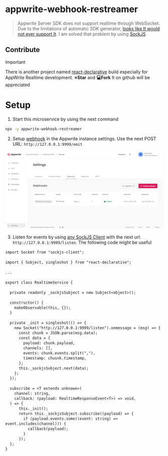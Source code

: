 # appwrite-webhook-restreamer

> Appwrite Server SDK does not support realtime through WebSocket. Due to the limitations of automatic SDK generator, [looks like It would not ever support It](https://appwrite.io/threads/1180136902481952838). I am solved that problem by using [SockJS](https://github.com/sockjs/sockjs-client)

## Contribute

> [!IMPORTANT]
> There is another project named [react-declarative](https://github.com/react-declarative/react-declarative) build especially for AppWrite Realtime development. **⭐Star** and **💻Fork** It on github will be appreciated

# Setup

1. Start this microservice by using the next command

```bash
npx -y appwrite-webhook-restreamer
```

2. Setup [webhook](https://appwrite.io/docs/advanced/platform/webhooks) in the Appwrite instance settings. Use the next POST URL: `http://127.0.0.1:9999/emit`

![appwrite-webhook-settings](./assets/appwrite-webhook-settings.png)

3. Listen for events by using [any SockJS Client](https://github.com/sypbiz/SockJS.NET) with the next url: `http://127.0.0.1:9999/listen`. The following code might be useful

```tsx
import Socket from "sockjs-client";

import { Subject, singleshot } from "react-declarative";

...

export class RealtimeService {

  private readonly _sockjsSubject = new Subject<object>();

  constructor() {
    makeObservable(this, {});
  }

  private _init = singleshot(() => {
    new Socket("http://127.0.0.1:9999/listen").onmessage = (msg) => {
      const chunk = JSON.parse(msg.data);
      const data = {
        payload: chunk.payload,
        channels: [],
        events: chunk.events.split(","),
        timestamp: chusnk.timestamp,
      };
      this._sockjsSubject.next(data);
    };
  });

  subscribe = <T extends unknown>(
    channel: string,
    callback: (payload: RealtimeResponseEvent<T>) => void,
  ) => {
      this._init();
      return this._sockjsSubject.subscribe((payload) => {
        if (payload.events.some((event: string) => event.includes(channel))) {
          callback(payload);
        }
      });
  };
}
```
